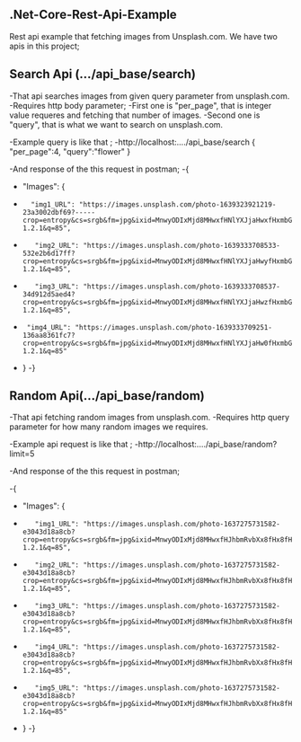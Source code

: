 ## .Net-Core-Rest-Api-Example
Rest api example that fetching images from Unsplash.com.
We have two apis in this project;

## Search Api (.../api_base/search)

-That api searches images from given query parameter from unsplash.com.
-Requires http body parameter;
-First one is "per_page", that is integer value requeres and fetching that number of images.
-Second one is "query", that is what we want to search on unsplash.com.

-Example query is like that ;
-http://localhost:..../api_base/search
{
"per_page":4,
"query":"flower"
}

-And response of the this request in postman;
-{
 -   "Images": {
 -       "img1_URL": "https://images.unsplash.com/photo-1639323921219-23a3002dbf69?-----crop=entropy&cs=srgb&fm=jpg&ixid=MnwyODIxMjd8MHwxfHNlYXJjaHwxfHxmbG93ZXJ8ZW58MHx8Mnx8MTYzOTM0NzQ1NQ&ixlib=rb-1.2.1&q=85",
-        "img2_URL": "https://images.unsplash.com/photo-1639333708533-532e2b6d17ff?crop=entropy&cs=srgb&fm=jpg&ixid=MnwyODIxMjd8MHwxfHNlYXJjaHwyfHxmbG93ZXJ8ZW58MHx8Mnx8MTYzOTM0NzQ1NQ&ixlib=rb-1.2.1&q=85",
-        "img3_URL": "https://images.unsplash.com/photo-1639333708537-34d912d5aed4?crop=entropy&cs=srgb&fm=jpg&ixid=MnwyODIxMjd8MHwxfHNlYXJjaHwzfHxmbG93ZXJ8ZW58MHx8Mnx8MTYzOTM0NzQ1NQ&ixlib=rb-1.2.1&q=85",
-      "img4_URL": "https://images.unsplash.com/photo-1639333709251-136aa8361fc7?crop=entropy&cs=srgb&fm=jpg&ixid=MnwyODIxMjd8MHwxfHNlYXJjaHw0fHxmbG93ZXJ8ZW58MHx8Mnx8MTYzOTM0NzQ1NQ&ixlib=rb-1.2.1&q=85"
-    }
-}

## Random Api(.../api_base/random)

-That api fetching random images from unsplash.com.
-Requires http query parameter for how many random images we requires.

-Example api request is like that ;
-http://localhost:..../api_base/random?limit=5

-And response of the this request in postman;

-{
-  "Images": {
-        "img1_URL": "https://images.unsplash.com/photo-1637275731582-e3043d18a8cb?crop=entropy&cs=srgb&fm=jpg&ixid=MnwyODIxMjd8MHwxfHJhbmRvbXx8fHx8fHx8fDE2MzkzNDc3NDM&ixlib=rb-1.2.1&q=85",
-        "img2_URL": "https://images.unsplash.com/photo-1637275731582-e3043d18a8cb?crop=entropy&cs=srgb&fm=jpg&ixid=MnwyODIxMjd8MHwxfHJhbmRvbXx8fHx8fHx8fDE2MzkzNDc3NDM&ixlib=rb-1.2.1&q=85",
-        "img3_URL": "https://images.unsplash.com/photo-1637275731582-e3043d18a8cb?crop=entropy&cs=srgb&fm=jpg&ixid=MnwyODIxMjd8MHwxfHJhbmRvbXx8fHx8fHx8fDE2MzkzNDc3NDM&ixlib=rb-1.2.1&q=85",
-        "img4_URL": "https://images.unsplash.com/photo-1637275731582-e3043d18a8cb?crop=entropy&cs=srgb&fm=jpg&ixid=MnwyODIxMjd8MHwxfHJhbmRvbXx8fHx8fHx8fDE2MzkzNDc3NDM&ixlib=rb-1.2.1&q=85",
-        "img5_URL": "https://images.unsplash.com/photo-1637275731582-e3043d18a8cb?crop=entropy&cs=srgb&fm=jpg&ixid=MnwyODIxMjd8MHwxfHJhbmRvbXx8fHx8fHx8fDE2MzkzNDc3NDM&ixlib=rb-1.2.1&q=85"
-    }
-}
